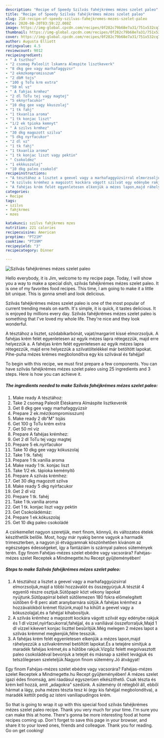 ```yaml
---
description: "Recipe of Speedy Szilvás fahéjkrémes mézes szelet paleo"
title: "Recipe of Speedy Szilvás fahéjkrémes mézes szelet paleo"
slug: 218-recipe-of-speedy-szilvas-fahejkremes-mezes-szelet-paleo
date: 2020-08-20T03:59:22.008Z
image: https://img-global.cpcdn.com/recipes/0f282c79b68e7a31/751x532cq70/szilvas-fahejkremes-mezes-szelet-paleo-recept-foto.jpg
thumbnail: https://img-global.cpcdn.com/recipes/0f282c79b68e7a31/751x532cq70/szilvas-fahejkremes-mezes-szelet-paleo-recept-foto.jpg
cover: https://img-global.cpcdn.com/recipes/0f282c79b68e7a31/751x532cq70/szilvas-fahejkremes-mezes-szelet-paleo-recept-foto.jpg
author: Augusta Elliott
ratingvalue: 4.5
reviewcount: 9012
recipeingredient:
- " A tszthoz"
- "2 csomag Paleolit lskamra Almspite lisztkeverk"
- "8 dkg gee vagy marhafaggyzsr"
- "2 ekmzkompromisszum"
- "2 dbM tojs"
- "100 g ToTu krm extra"
- "50 ml vz"
- " A fahjas krmhez"
- "2 dl ToTu tej vagy magtej"
- "5 eknyrfacukor"
- "10 dkg gee vagy kkuszolaj"
- "1 tk fahj"
- "1 tkvanlia aroma"
- "1 tk konjac liszt"
- "1/2 ek tpioka kemnyt"
- " A szilvs krmhez"
- "30 dkg magozott szilva"
- "5 dkg nyrfacukor"
- "2 dl vz"
- "1 tk fahj"
- "1 tkvanlia aroma"
- "1 tk konjac liszt vagy pektin"
- " Csokoldmz"
- "1 ekkkuszolaj"
- "10 dkg paleo csokold"
recipeinstructions:
- "A tésztához a lisztet a geevel vagy a marhafaggyúzsírral elmorzsoljuk,majd a többi hozzávalót és összegyúrjuk.A tésztát 4 egyenlő részre osztjuk.Sütőpapír közt vékony lapokat nyújtunk.Sütőpapírral bélelt sütőlemezen 180 fokra előmelegített sütőben 6-8 perc alatt aranybarnára sütjük.A fahéjas krémhez a hozzávalókból krémet főzünk,majd ha kihűlt a geevel vagy a kókuszolajjal,és a fahéjjal kihabosítjuk."
- "A szilvás krémhez a magozott kockára vágott szilvát egy edénybe rakjuk és 1 dl vízzel,nyírfacukorral,fahéjjal, és a vaníliával összeforraljuk,Majd 1 dl vízzel kikevert konjac liszttel besűrítjük.Még melegen 2 mézes lapot a szilvás krémmel megkenjük,félre tesszük."
- "A fahéjas krém felét egyenletesen elkenjük a mézes lapon,majd ráhelyezzük a szilvakrémmel betöltött lapokat.És a tetejére simítjuk a maradék fahéjas krémet,és a hűtőbe rakjuk.Vízgőz felett megolvasztott paleo csokoládéval bevonjuk a tetejét és másnap a széleit levágjuk és tetszőlegesen szeleteljük.Nagyon finom sütemény.Jó átvágyat!"
categories:
- Recipe
tags:
- szilvs
- fahjkrmes
- mzes

katakunci: szilvs fahjkrmes mzes 
nutrition: 221 calories
recipecuisine: American
preptime: "PT21M"
cooktime: "PT39M"
recipeyield: "3"
recipecategory: Dinner

---
```



![Szilvás fahéjkrémes mézes szelet paleo](https://img-global.cpcdn.com/recipes/0f282c79b68e7a31/751x532cq70/szilvas-fahejkremes-mezes-szelet-paleo-recept-foto.jpg)

Hello everybody, it is Jim, welcome to my recipe page. Today, I will show you a way to make a special dish, szilvás fahéjkrémes mézes szelet paleo. It is one of my favorites food recipes. This time, I am going to make it a little bit unique. This is gonna smell and look delicious.

Szilvás fahéjkrémes mézes szelet paleo is one of the most popular of current trending meals on earth. It's simple, it is quick, it tastes delicious. It is enjoyed by millions every day. Szilvás fahéjkrémes mézes szelet paleo is something that I've loved my whole life. They're nice and they look wonderful.

A tésztához a lisztet, szódabikarbónát, vajat/margarint kissé elmorzsoljuk. A fahéjas krém felét egyenletesen az egyik mézes lapra rétegezzük, majd erre helyezzük a. A fahéjas krém felét egyenletesen az egyik mézes lapra rétegezzük, majd erre helyezzük a szilvatöltelékkel már betöltött lapokat. Pihe-puha mézes krémes megbolondítva egy kis szilvával és fahéjjal!


To begin with this recipe, we must first prepare a few components. You can have szilvás fahéjkrémes mézes szelet paleo using 25 ingredients and 3 steps. Here is how you can achieve it.

<!--inarticleads1-->

##### The ingredients needed to make Szilvás fahéjkrémes mézes szelet paleo:

1. Make ready  A tésztához:
1. Take 2 csomag Paleolit Éléskamra Almáspite lisztkeverék
1. Get 8 dkg gee vagy marhafaggyúzsír
1. Prepare 2 ek.méz(kompromisszum)
1. Make ready 2 db&#34;M&#34; tojás
1. Get 100 g ToTu krém extra
1. Get 50 ml víz
1. Prepare  A fahéjas krémhez:
1. Get 2 dl ToTu tej vagy magtej
1. Prepare 5 ek.nyírfacukor
1. Take 10 dkg gee vagy kókuszolaj
1. Take 1 tk. fahéj
1. Prepare 1 tk.vanília aroma
1. Make ready 1 tk. konjac liszt
1. Take 1/2 ek. tápioka keményítő
1. Prepare  A szilvás krémhez:
1. Get 30 dkg magozott szilva
1. Make ready 5 dkg nyírfacukor
1. Get 2 dl víz
1. Prepare 1 tk. fahéj
1. Take 1 tk.vanília aroma
1. Get 1 tk. konjac liszt vagy pektin
1. Get  Csokoládémáz:
1. Prepare 1 ek.kókuszolaj
1. Get 10 dkg paleo csokoládé


A csirkemellet nagyon szeretjük, mert finom, könnyű, és változatos ételek készíthetők belőle. Most, hogy már nyakig benne vagyok a harmadik trimeszterben, a nagyon jó étvágyamnak köszönhetően kívánom az egészséges édességeket, így a fantáziám is szárnyal paleos sütemények terén. Egy finom Fahéjas-mézes szelet ebédre vagy vacsorára? Fahéjas-mézes szelet Receptek a Mindmegette.hu Recept gyűjteményében! 

<!--inarticleads2-->

##### Steps to make Szilvás fahéjkrémes mézes szelet paleo:

1. A tésztához a lisztet a geevel vagy a marhafaggyúzsírral elmorzsoljuk,majd a többi hozzávalót és összegyúrjuk.A tésztát 4 egyenlő részre osztjuk.Sütőpapír közt vékony lapokat nyújtunk.Sütőpapírral bélelt sütőlemezen 180 fokra előmelegített sütőben 6-8 perc alatt aranybarnára sütjük.A fahéjas krémhez a hozzávalókból krémet főzünk,majd ha kihűlt a geevel vagy a kókuszolajjal,és a fahéjjal kihabosítjuk.
1. A szilvás krémhez a magozott kockára vágott szilvát egy edénybe rakjuk és 1 dl vízzel,nyírfacukorral,fahéjjal, és a vaníliával összeforraljuk,Majd 1 dl vízzel kikevert konjac liszttel besűrítjük.Még melegen 2 mézes lapot a szilvás krémmel megkenjük,félre tesszük.
1. A fahéjas krém felét egyenletesen elkenjük a mézes lapon,majd ráhelyezzük a szilvakrémmel betöltött lapokat.És a tetejére simítjuk a maradék fahéjas krémet,és a hűtőbe rakjuk.Vízgőz felett megolvasztott paleo csokoládéval bevonjuk a tetejét és másnap a széleit levágjuk és tetszőlegesen szeleteljük.Nagyon finom sütemény.Jó átvágyat!


Egy finom Fahéjas-mézes szelet ebédre vagy vacsorára? Fahéjas-mézes szelet Receptek a Mindmegette.hu Recept gyűjteményében! A mézes szelet igazi édes finomság, ami ráadásul egyszerűen elkészíthető. Csak tészta és krém kell hozzá, amit „adagokra&#34; szedünk. A sütemény öt rétegből áll, ebből hármat a lágy, puha mézes tészta tesz ki (egy kis fahéjjal megbolondítva), a maradék kettőt pedig az isteni vaníliapudingos krém. 

So that is going to wrap it up with this special food szilvás fahéjkrémes mézes szelet paleo recipe. Thank you very much for your time. I'm sure you can make this at home. There's gonna be more interesting food at home recipes coming up. Don't forget to save this page in your browser, and share it to your loved ones, friends and colleague. Thank you for reading. Go on get cooking!
